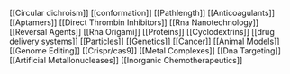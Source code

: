 [[Circular dichroism]]
[[conformation]]
[[Pathlength]]
[[Anticoagulants]]
[[Aptamers]]
[[Direct Thrombin Inhibitors]]
[[Rna Nanotechnology]]
[[Reversal Agents]]
[[Rna Origami]]
[[Proteins]]
[[Cyclodextrins]]
[[drug delivery systems]]
[[Particles]]
[[Genetics]]
[[Cancer]]
[[Animal Models]]
[[Genome Editing]]
[[Crispr/cas9]]
[[Metal Complexes]]
[[Dna Targeting]]
[[Artificial Metallonucleases]]
[[Inorganic Chemotherapeutics]]
